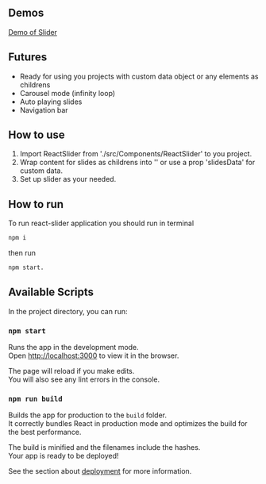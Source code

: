 ## Demos
[Demo of Slider](https://maksimantonov-react-slider-cc5654.netlify.app)

## Futures

- Ready for using you projects with custom data object or any elements as childrens
- Carousel mode (infinity loop)
- Auto playing slides
- Navigation bar

## How to use

1. Import ReactSlider from './src/Components/ReactSlider' to you project.
2. Wrap content for slides as childrens into '<ReactSlider>' or use a prop 'slidesData' for custom data.
3. Set up slider as your needed.

## How to run

To run react-slider application you should run in terminal

```sh
npm i
```

then run

```sh
npm start.
```

## Available Scripts

In the project directory, you can run:

### `npm start`

Runs the app in the development mode.<br />
Open [http://localhost:3000](http://localhost:3000) to view it in the browser.

The page will reload if you make edits.<br />
You will also see any lint errors in the console.

### `npm run build`

Builds the app for production to the `build` folder.<br />
It correctly bundles React in production mode and optimizes the build for the best performance.

The build is minified and the filenames include the hashes.<br />
Your app is ready to be deployed!

See the section about [deployment](https://facebook.github.io/create-react-app/docs/deployment) for more information.
